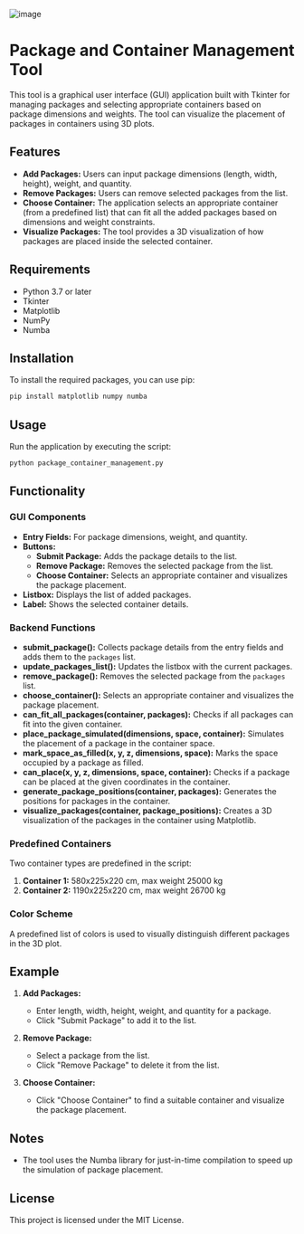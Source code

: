 ![image](https://github.com/user-attachments/assets/3be8dd72-7861-44fb-a494-d624dfc70618)


# Package and Container Management Tool

This tool is a graphical user interface (GUI) application built with Tkinter for managing packages and selecting appropriate containers based on package dimensions and weights. The tool can visualize the placement of packages in containers using 3D plots.

## Features

- **Add Packages:** Users can input package dimensions (length, width, height), weight, and quantity.
- **Remove Packages:** Users can remove selected packages from the list.
- **Choose Container:** The application selects an appropriate container (from a predefined list) that can fit all the added packages based on dimensions and weight constraints.
- **Visualize Packages:** The tool provides a 3D visualization of how packages are placed inside the selected container.

## Requirements

- Python 3.7 or later
- Tkinter
- Matplotlib
- NumPy
- Numba

## Installation

To install the required packages, you can use pip:

```bash
pip install matplotlib numpy numba
```

## Usage

Run the application by executing the script:

```bash
python package_container_management.py
```

## Functionality

### GUI Components

- **Entry Fields:** For package dimensions, weight, and quantity.
- **Buttons:**
  - **Submit Package:** Adds the package details to the list.
  - **Remove Package:** Removes the selected package from the list.
  - **Choose Container:** Selects an appropriate container and visualizes the package placement.
- **Listbox:** Displays the list of added packages.
- **Label:** Shows the selected container details.

### Backend Functions

- **submit_package():** Collects package details from the entry fields and adds them to the `packages` list.
- **update_packages_list():** Updates the listbox with the current packages.
- **remove_package():** Removes the selected package from the `packages` list.
- **choose_container():** Selects an appropriate container and visualizes the package placement.
- **can_fit_all_packages(container, packages):** Checks if all packages can fit into the given container.
- **place_package_simulated(dimensions, space, container):** Simulates the placement of a package in the container space.
- **mark_space_as_filled(x, y, z, dimensions, space):** Marks the space occupied by a package as filled.
- **can_place(x, y, z, dimensions, space, container):** Checks if a package can be placed at the given coordinates in the container.
- **generate_package_positions(container, packages):** Generates the positions for packages in the container.
- **visualize_packages(container, package_positions):** Creates a 3D visualization of the packages in the container using Matplotlib.

### Predefined Containers

Two container types are predefined in the script:

1. **Container 1:** 580x225x220 cm, max weight 25000 kg
2. **Container 2:** 1190x225x220 cm, max weight 26700 kg

### Color Scheme

A predefined list of colors is used to visually distinguish different packages in the 3D plot.

## Example

1. **Add Packages:**
   - Enter length, width, height, weight, and quantity for a package.
   - Click "Submit Package" to add it to the list.

2. **Remove Package:**
   - Select a package from the list.
   - Click "Remove Package" to delete it from the list.

3. **Choose Container:**
   - Click "Choose Container" to find a suitable container and visualize the package placement.

## Notes

- The tool uses the Numba library for just-in-time compilation to speed up the simulation of package placement.

## License

This project is licensed under the MIT License.
